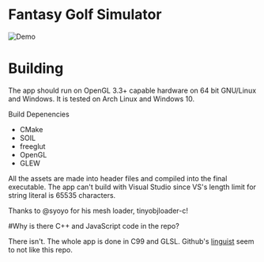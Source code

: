 # Fantasy Golf Simulator
![Demo](http://i.imgur.com/oIPAKZQ.gif)

# Building
The app should run on OpenGL 3.3+ capable hardware on 64 bit GNU/Linux and Windows.
It is tested on Arch Linux and Windows 10.

Build Depenencies
 - CMake
 - SOIL
 - freeglut
 - OpenGL
 - GLEW

All the assets are made into header files and compiled into the final executable.
The app can't build with Visual Studio since VS's length limit for string
literal is 65535 characters.

Thanks to @syoyo for his mesh loader, tinyobjloader-c!

#Why is there C++ and JavaScript code in the repo?

There isn't. The whole app is done in C99 and GLSL.
Github's [linguist](https://github.com/github/linguist) seem to not like
this repo.
